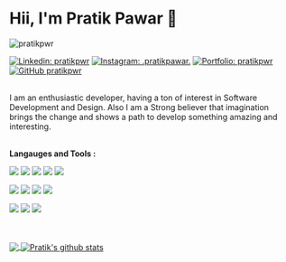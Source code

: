 # Hii, I'm Pratik Pawar 👋

<p align="left"> <img src="https://komarev.com/ghpvc/?username=pratikpwr&label=Profile Views&color=blue&style=flat" alt="pratikpwr" /> </p>


[![Linkedin: pratikpwr](https://img.shields.io/badge/-pratikpwr-blue?style=plastic-square&logo=Linkedin&logoColor=white&link=https://www.linkedin.com/in/pratikpwr/)](https://www.linkedin.com/in/pratikpwr/)
[![Instagram: _.pratikpawar._](https://img.shields.io/badge/-_.pratikpawar._-white?style=plastic-square&logo=instagram&link=https://instagram.com/_.pratikpawar._/)](https://instagram.com/_.pratikpawar._/)
[![Portfolio: pratikpwr](https://img.shields.io/badge/-PortFolio-white?style=plastic-square&link=https://pratikpwr.github.io/Portfolio/)](https://pratikpwr.github.io/Portfolio/)
[![GitHub pratikpwr](https://img.shields.io/github/followers/pratikpwr?label=follow&style=social)](https://github.com/pratikpwr)


<br/>
I am an enthusiastic developer, having a ton of interest in Software Development and Design. Also I am a Strong believer that imagination brings the change and shows a path to develop something amazing and interesting.

<br/>

<br/>

**Langauges and Tools :**  

[![](https://img.shields.io/badge/-C++-ededeb?style=for-the-badge&logo=c&logoColor=005697)]()
[![](https://img.shields.io/badge/-Dart-ededeb?style=for-the-badge&logo=dart&logoColor=54c5f8)]()
[![](https://img.shields.io/badge/-Go-ededeb?style=for-the-badge&logo=go&logoColor=54c5f8)]()
[![](https://img.shields.io/badge/-JavaScript-ededeb?style=for-the-badge&logo=javascript&logoColor=yellow)]()
[![](https://img.shields.io/badge/-python-ededeb?style=for-the-badge&logo=python&logoColor=blue)]()

[![](https://img.shields.io/badge/-Flutter-ededeb?style=for-the-badge&logo=flutter&logoColor=54c5f8)]()
[![](https://img.shields.io/badge/-nodejs-ededeb?style=for-the-badge&logo=node.js&logoColor=green)]()
[![](https://img.shields.io/badge/-flask-ededeb?style=for-the-badge&logo=flask&logoColor=black)]()
[![](https://img.shields.io/badge/-android-ededeb?style=for-the-badge&logo=android&logoColor=green)]()

[![](https://img.shields.io/badge/-Git-ededeb?style=for-the-badge&logo=git&logoColor=red)]()
[![](https://img.shields.io/badge/-GitHub-ededeb?style=for-the-badge&logo=github&logoColor=black)]()
[![](https://img.shields.io/badge/-Adobe%20XD-ededeb?style=for-the-badge&logo=adobe-xd&logoColor=450135)]()

<br/>
<br/>

<a href="https://github.com/pratikpwr">
  <img align="center" src="https://github-readme-stats.vercel.app/api/top-langs/?username=pratikpwr&hide=ejs&theme=radical" />
</a>
<a href="https://github.com/pratikpwr">
 <img align="center" src="https://github-readme-stats.vercel.app/api?username=pratikpwr&show_icons=true&theme=radical&line_height=27" alt="Pratik's github stats"/>
</a>

<div align="center">

</div>


<!-- **Languages :**  
<br/>

<img height="60" src="https://raw.githubusercontent.com/github/explore/80688e429a7d4ef2fca1e82350fe8e3517d3494d/topics/dart/dart.png">

<img height="60" src="https://raw.githubusercontent.com/github/explore/80688e429a7d4ef2fca1e82350fe8e3517d3494d/topics/javascript/javascript.png">

<img height="60" src="https://raw.githubusercontent.com/github/explore/80688e429a7d4ef2fca1e82350fe8e3517d3494d/topics/python/python.png">

<img height="60" src="https://raw.githubusercontent.com/github/explore/80688e429a7d4ef2fca1e82350fe8e3517d3494d/topics/flutter/flutter.png">

<img height="60" src="https://raw.githubusercontent.com/github/explore/80688e429a7d4ef2fca1e82350fe8e3517d3494d/topics/nodejs/nodejs.png">

<img height="60" src="https://raw.githubusercontent.com/github/explore/80688e429a7d4ef2fca1e82350fe8e3517d3494d/topics/flask/flask.png">

<img height="60" src="https://raw.githubusercontent.com/github/explore/80688e429a7d4ef2fca1e82350fe8e3517d3494d/topics/android/android.png"> -->
